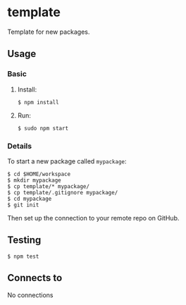template
===
Template for new packages.

Usage
---
### Basic
1.  Install:
    
        $ npm install

2.  Run:

        $ sudo npm start
       
### Details
To start a new package called `mypackage`:

    $ cd $HOME/workspace
    $ mkdir mypackage
    $ cp template/* mypackage/
    $ cp template/.gitignore mypackage/
    $ cd mypackage
    $ git init

Then set up the connection to your remote repo on GitHub.

Testing
---
    $ npm test

Connects to
---
No connections
